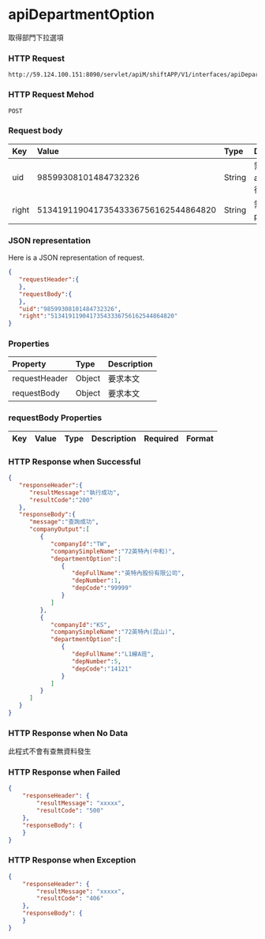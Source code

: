 # apiDepartmentOption
取得部門下拉選項

### HTTP Request
```
http://59.124.100.151:8090/servlet/apiM/shiftAPP/V1/interfaces/apiDepartmentOption
```

### HTTP Request Mehod
```
POST
```

### Request body
| Key | Value | Type | Description |
|:----------|:-------------|:-----|:------------|
| uid | 98599308101484732326 | String | 需透過apiLogin取得
| right | 51341911904173543336756162544864820 | String | 需透過piLogin取得 |

### JSON representation
Here is a JSON representation of request.
```json
{
   "requestHeader":{  
   },
   "requestBody":{
   },
   "uid":"98599308101484732326",
   "right":"51341911904173543336756162544864820"
}
```

### Properties
| Property | Type | Description |
|:---------|:-----|:------------|
| requestHeader | Object | 要求本文 |
| requestBody | Object | 要求本文 |

### requestBody Properties
| Key | Value | Type | Description | Required | Format |
|:----------|:-------------|:-----|:------------|:------------|:------------|

### HTTP Response when Successful
```json
{
   "responseHeader":{
      "resultMessage":"執行成功",
      "resultCode":"200"
   },
   "responseBody":{
      "message":"查詢成功",
      "companyOutput":[
         {
            "companyId":"TW",
            "companySimpleName":"72英特內(中和)",
            "departmentOption":[
               {
                  "depFullName":"英特內股份有限公司",
                  "depNumber":1,
                  "depCode":"99999"
               }
            ]
         },
         {
            "companyId":"KS",
            "companySimpleName":"72英特內(昆山)",
            "departmentOption":[
               { 
                  "depFullName":"L1線A班",
                  "depNumber":5,
                  "depCode":"14121"
               }
            ]
         }
      ]
   }
}
```

### HTTP Response when No Data
此程式不會有查無資料發生

### HTTP Response when Failed
```json
{
    "responseHeader": {
        "resultMessage": "xxxxx",
        "resultCode": "500"
    },
    "responseBody": {
    }
}
```

### HTTP Response when Exception
```json
{
    "responseHeader": {
        "resultMessage": "xxxxx",
        "resultCode": "406"
    },
    "responseBody": {
    }
}
```
